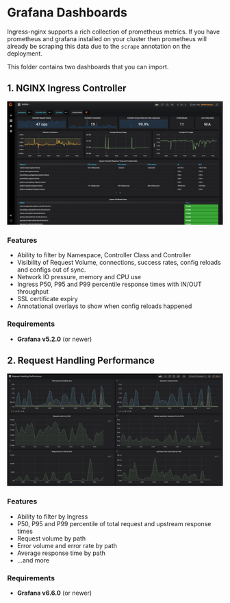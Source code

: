 # Grafana Dashboards

Ingress-nginx supports a rich collection of prometheus metrics.  If you have prometheus and grafana installed on your cluster then prometheus will already be scraping this data due to the `scrape` annotation on the deployment.

This folder contains two dashboards that you can import.

## 1. NGINX Ingress Controller

![Dashboard](screenshot.png)

### Features

- Ability to filter by Namespace, Controller Class and Controller
- Visibility of Request Volume, connections, success rates, config reloads and configs out of sync.
- Network IO pressure, memory and CPU use
- Ingress P50, P95 and P99 percentile response times with IN/OUT throughput
- SSL certificate expiry
- Annotational overlays to show when config reloads happened

### Requirements

- **Grafana v5.2.0** (or newer)

## 2. Request Handling Performance

![Dashboard](request-handling.png)

### Features

- Ability to filter by Ingress
- P50, P95 and P99 percentile of total request and upstream response times
- Request volume by path
- Error volume and error rate by path
- Average response time by path
- ...and more

### Requirements

- **Grafana v6.6.0** (or newer)

